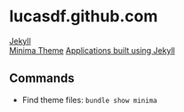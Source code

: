 # lucasdf.github.com

[Jekyll](https://jekyllrb.com/docs/home/)  
[Minima Theme](https://github.com/jekyll/minima)
[Applications built using Jekyll](https://github.com/jekyll/jekyll/wiki/sites)

## Commands
- Find theme files: ```bundle show minima```
